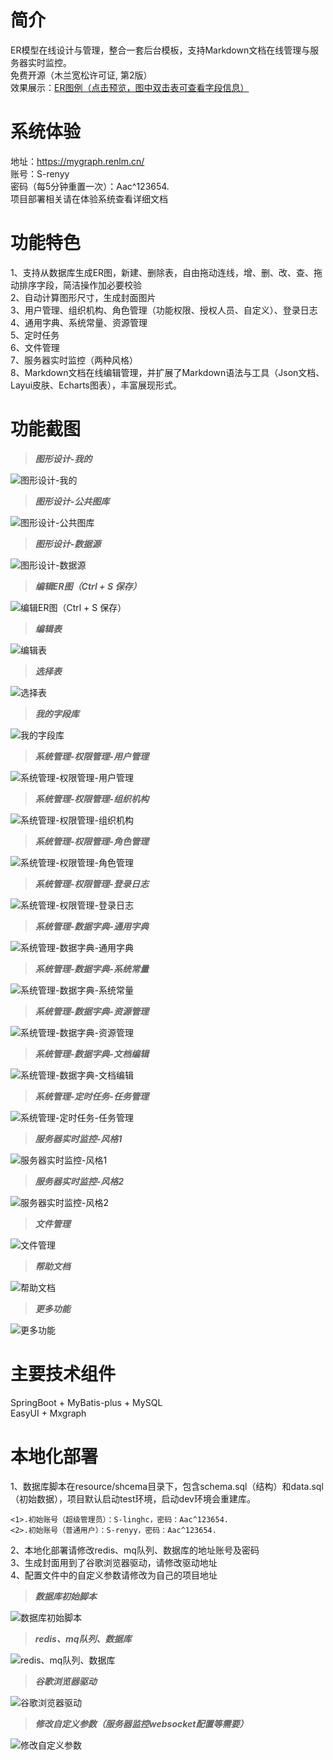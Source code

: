 # 简介
ER模型在线设计与管理，整合一套后台模板，支持Markdown文档在线管理与服务器实时监控。  
免费开源（木兰宽松许可证, 第2版）  
效果展示：<a href="https://mygraph.renlm.cn/graph/viewer?uuid=198124BBCF284A40BB24CA315A7B8E36&headless=true&fitWindow=false" target="_blank">ER图例（点击预览，图中双击表可查看字段信息）</a>

# 系统体验
地址：<a href="https://mygraph.renlm.cn/" target="_blank">https://mygraph.renlm.cn/</a>  
账号：S-renyy  
密码（每5分钟重置一次）：Aac^123654.  
项目部署相关请在体验系统查看详细文档

# 功能特色
1、支持从数据库生成ER图，新建、删除表，自由拖动连线，增、删、改、查、拖动排序字段，简洁操作加必要校验  
2、自动计算图形尺寸，生成封面图片  
3、用户管理、组织机构、角色管理（功能权限、授权人员、自定义）、登录日志  
4、通用字典、系统常量、资源管理  
5、定时任务  
6、文件管理  
7、服务器实时监控（两种风格）  
8、Markdown文档在线编辑管理，并扩展了Markdown语法与工具（Json文档、Layui皮肤、Echarts图表），丰富展现形式。  

# 功能截图
> ___图形设计-我的___

![图形设计-我的](https://renlm.cn/images/demo/1.png "图形设计-我的")

> ___图形设计-公共图库___

![图形设计-公共图库](https://renlm.cn/images/demo/2.png "图形设计-公共图库")

> ___图形设计-数据源___

![图形设计-数据源](https://renlm.cn/images/demo/3.png "图形设计-数据源")

> ___编辑ER图（Ctrl + S 保存）___

![编辑ER图（Ctrl + S 保存）](https://renlm.cn/images/demo/4.png "编辑ER图（Ctrl + S 保存）")

> ___编辑表___

![编辑表](https://renlm.cn/images/demo/5.png "编辑表")

> ___选择表___

![选择表](https://renlm.cn/images/demo/6.png "选择表")

> ___我的字段库___

![我的字段库](https://renlm.cn/images/demo/7.png "我的字段库")

> ___系统管理-权限管理-用户管理___

![系统管理-权限管理-用户管理](https://renlm.cn/images/demo/8.png "系统管理-权限管理-用户管理")

> ___系统管理-权限管理-组织机构___

![系统管理-权限管理-组织机构](https://renlm.cn/images/demo/9.png "系统管理-权限管理-组织机构")

> ___系统管理-权限管理-角色管理___

![系统管理-权限管理-角色管理](https://renlm.cn/images/demo/10.png "系统管理-权限管理-角色管理")

> ___系统管理-权限管理-登录日志___

![系统管理-权限管理-登录日志](https://renlm.cn/images/demo/11.png "系统管理-权限管理-登录日志")

> ___系统管理-数据字典-通用字典___

![系统管理-数据字典-通用字典](https://renlm.cn/images/demo/12.png "系统管理-数据字典-通用字典")

> ___系统管理-数据字典-系统常量___

![系统管理-数据字典-系统常量](https://renlm.cn/images/demo/13.png "系统管理-数据字典-系统常量")

> ___系统管理-数据字典-资源管理___

![系统管理-数据字典-资源管理](https://renlm.cn/images/demo/14.png "系统管理-数据字典-资源管理")

> ___系统管理-数据字典-文档编辑___

![系统管理-数据字典-文档编辑](https://renlm.cn/images/demo/15.png "系统管理-数据字典-文档编辑")

> ___系统管理-定时任务-任务管理___

![系统管理-定时任务-任务管理](https://renlm.cn/images/demo/16.png "系统管理-定时任务-任务管理")

> ___服务器实时监控-风格1___

![服务器实时监控-风格1](https://renlm.cn/images/demo/17.png "服务器实时监控-风格1")

> ___服务器实时监控-风格2___

![服务器实时监控-风格2](https://renlm.cn/images/demo/18.png "服务器实时监控-风格2")

> ___文件管理___

![文件管理](https://renlm.cn/images/demo/19.png "文件管理")

> ___帮助文档___

![帮助文档](https://renlm.cn/images/demo/20.png "帮助文档")

> ___更多功能___

![更多功能](https://renlm.cn/images/demo/21.png "更多功能")

# 主要技术组件
SpringBoot + MyBatis-plus + MySQL  
EasyUI + Mxgraph

# 本地化部署
1、数据库脚本在resource/shcema目录下，包含schema.sql（结构）和data.sql（初始数据），项目默认启动test环境，启动dev环境会重建库。
```
<1>.初始账号（超级管理员）：S-linghc，密码：Aac^123654.
<2>.初始账号（普通用户）：S-renyy，密码：Aac^123654.
```
2、本地化部署请修改redis、mq队列、数据库的地址账号及密码  
3、生成封面用到了谷歌浏览器驱动，请修改驱动地址  
4、配置文件中的自定义参数请修改为自己的项目地址  

> ___数据库初始脚本___

![数据库初始脚本](https://renlm.cn/images/demo/100.png "数据库初始脚本")

> ___redis、mq队列、数据库___

![redis、mq队列、数据库](https://renlm.cn/images/demo/102.png "redis、mq队列、数据库")

> ___谷歌浏览器驱动___

![谷歌浏览器驱动](https://renlm.cn/images/demo/103.png "谷歌浏览器驱动")

> ___修改自定义参数（服务器监控websocket配置等需要）___

![修改自定义参数](https://renlm.cn/images/demo/101.png "修改自定义参数")